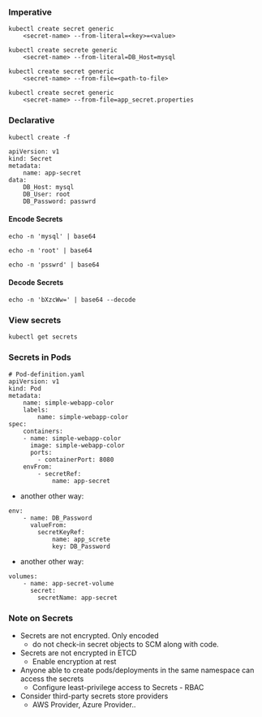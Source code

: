 ### Imperative

```
kubectl create secret generic
    <secret-name> --from-literal=<key>=<value>
```

```
kubectl create secrete generic
    <secret-name> --from-literal=DB_Host=mysql
```

```
kubectl create secret generic
    <secret-name> --from-file=<path-to-file>
```

```
kubectl create secret generic
    <secret-name> --from-file=app_secret.properties
```

### Declarative

```
kubectl create -f
```

```
apiVersion: v1
kind: Secret
metadata:
    name: app-secret
data:
    DB_Host: mysql
    DB_User: root
    DB_Password: passwrd
```

#### Encode Secrets

```
echo -n 'mysql' | base64
```

```
echo -n 'root' | base64
```

```
echo -n 'psswrd' | base64
```

#### Decode Secrets

```
echo -n 'bXzcWw=' | base64 --decode
```

### View secrets

```
kubectl get secrets
```

### Secrets in Pods

```
# Pod-definition.yaml
apiVersion: v1
kind: Pod
metadata:
    name: simple-webapp-color
    labels:
        name: simple-webapp-color
spec:
    containers:
    - name: simple-webapp-color
      image: simple-webapp-color
      ports:
        - containerPort: 8080
    envFrom:
        - secretRef:
            name: app-secret
```

- another other way:

```
env:
    - name: DB_Password
      valueFrom:
        secretKeyRef:
            name: app_screte
            key: DB_Password
```

- another other way:

```
volumes:
    - name: app-secret-volume
      secret:
        secretName: app-secret
```

### Note on Secrets

- Secrets are not encrypted. Only encoded
  - do not check-in secret objects to SCM along with code.
- Secrets are not encrypted in ETCD
  - Enable encryption at rest
- Anyone able to create pods/deployments in the same namespace can access the secrets
  - Configure least-privilege access to Secrets - RBAC
- Consider third-party secrets store providers
  - AWS Provider, Azure Provider..
